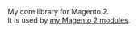 My core library for Magento 2.  
It is used by [my Magento 2 modules](https://mage2.pro/c/extensions).